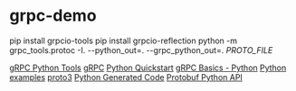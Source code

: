 # grpc-demo

pip install grpcio-tools
pip install grpcio-reflection
python -m grpc_tools.protoc -I. --python_out=. --grpc_python_out=. *PROTO_FILE*


[gRPC Python Tools](https://github.com/grpc/grpc/tree/master/tools/distrib/python/grpcio_tools)
[gRPC](https://grpc.io/)
[Python Quickstart](https://grpc.io/docs/quickstart/python.html)
[gRPC Basics - Python](https://grpc.io/docs/tutorials/basic/python.html)
[Python examples](https://github.com/grpc/grpc/tree/master/examples/python)
[proto3](https://developers.google.com/protocol-buffers/docs/proto3)
[Python Generated Code](https://developers.google.com/protocol-buffers/docs/reference/python-generated)
[Protobuf Python API](https://developers.google.com/protocol-buffers/docs/reference/python/)
